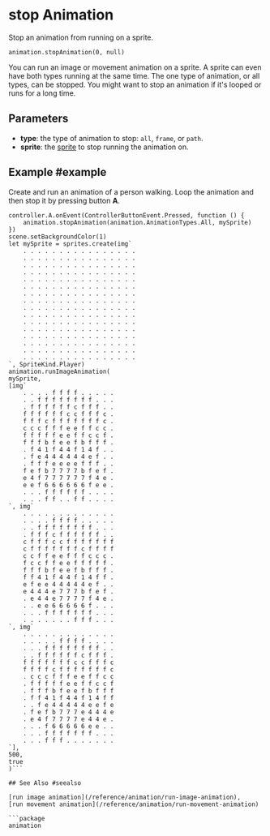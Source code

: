 # stop Animation

Stop an animation from running on a sprite.

```sig
animation.stopAnimation(0, null)
```

You can run an image or movement animation on a sprite. A sprite can even have both types running at the same time. The one type of animation, or all types, can be stopped. You might want to stop an animation if it's looped or runs for a long time.

## Parameters

* **type**: the type of animation to stop: ``all``, ``frame``, or ``path``.
* **sprite**: the [sprite](types/strite) to stop running the animation on.

## Example #example

Create and run an animation of a person walking. Loop the animation and then
stop it by pressing button **A**.

```blocks
controller.A.onEvent(ControllerButtonEvent.Pressed, function () {
    animation.stopAnimation(animation.AnimationTypes.All, mySprite)
})
scene.setBackgroundColor(1)
let mySprite = sprites.create(img`
    . . . . . . . . . . . . . . . .
    . . . . . . . . . . . . . . . .
    . . . . . . . . . . . . . . . .
    . . . . . . . . . . . . . . . .
    . . . . . . . . . . . . . . . .
    . . . . . . . . . . . . . . . .
    . . . . . . . . . . . . . . . .
    . . . . . . . . . . . . . . . .
    . . . . . . . . . . . . . . . .
    . . . . . . . . . . . . . . . .
    . . . . . . . . . . . . . . . .
    . . . . . . . . . . . . . . . .
    . . . . . . . . . . . . . . . .
    . . . . . . . . . . . . . . . .
    . . . . . . . . . . . . . . . .
    . . . . . . . . . . . . . . . .
`, SpriteKind.Player)
animation.runImageAnimation(
mySprite,
[img`
    . . . . f f f f . . . . .
    . . f f f f f f f f . . .
    . f f f f f f c f f f . .
    f f f f f f c c f f f c .
    f f f c f f f f f f f c .
    c c c f f f e e f f c c .
    f f f f f e e f f c c f .
    f f f b f e e f b f f f .
    . f 4 1 f 4 4 f 1 4 f . .
    . f e 4 4 4 4 4 4 e f . .
    . f f f e e e e f f f . .
    f e f b 7 7 7 7 b f e f .
    e 4 f 7 7 7 7 7 7 f 4 e .
    e e f 6 6 6 6 6 6 f e e .
    . . . f f f f f f . . . .
    . . . f f . . f f . . . .
`, img`
    . . . . . . . . . . . . .
    . . . . f f f f . . . . .
    . . f f f f f f f f . . .
    . f f f c f f f f f f . .
    c f f f c c f f f f f f f
    c f f f f f f f c f f f f
    c c f f e e f f f c c c .
    f c c f f e e f f f f f .
    f f f b f e e f b f f f .
    f f 4 1 f 4 4 f 1 4 f f .
    e f e e 4 4 4 4 4 e f . .
    e 4 4 4 e 7 7 7 b f e f .
    . e 4 4 e 7 7 7 7 f 4 e .
    . . e e 6 6 6 6 6 f . . .
    . . . f f f f f f f . . .
    . . . . . . . f f f . . .
`, img`
    . . . . . . . . . . . . .
    . . . . . f f f f . . . .
    . . . f f f f f f f f . .
    . . f f f f f f c f f f .
    f f f f f f f c c f f f c
    f f f f c f f f f f f f c
    . c c c f f f e e f f c c
    . f f f f f e e f f c c f
    . f f f b f e e f b f f f
    . f f 4 1 f 4 4 f 1 4 f f
    . . f e 4 4 4 4 4 e e f e
    . f e f b 7 7 7 e 4 4 4 e
    . e 4 f 7 7 7 7 e 4 4 e .
    . . . f 6 6 6 6 6 e e . .
    . . . f f f f f f f . . .
    . . . f f f . . . . . . .
`],
500,
true
)```

## See Also #seealso

[run image animation](/reference/animation/run-image-animation),
[run movement animation](/reference/animation/run-movement-animation)

```package
animation
```